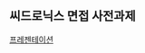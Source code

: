 ## 씨드로닉스 면접 사전과제
[프레젠테이션](https://docs.google.com/presentation/d/e/2PACX-1vTQrTyKgIovWSqNNhKMJHetMKROuuT5iVCDl8qczhEEN_NwacElN__Pt2HRQl_qj3Aztvu1KtJrC1f0/pub?start=false&loop=false&delayms=60000)
